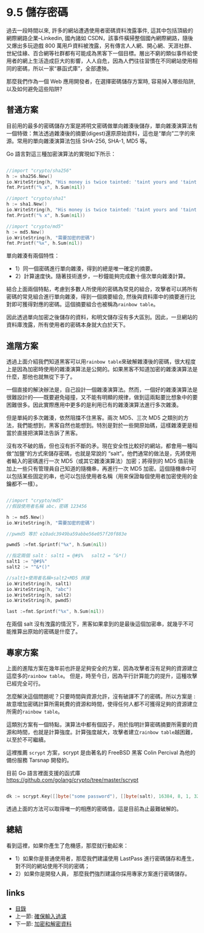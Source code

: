 # 9.5 儲存密碼
過去一段時間以來, 許多的網站遭遇使用者密碼資料洩露事件, 這其中包括頂級的網際網路企業–Linkedin, 國內諸如 CSDN，該事件橫掃整個國內網際網路，隨後又爆出多玩遊戲 800 萬用戶資料被洩露，另有傳言人人網、開心網、天涯社群、世紀佳緣、百合網等社群都有可能成為黑客下一個目標。層出不窮的類似事件給使用者的網上生活造成巨大的影響，人人自危，因為人們往往習慣在不同網站使用相同的密碼，所以一家“暴函式庫”，全部遭殃。

那麼我們作為一個 Web 應用開發者，在選擇密碼儲存方案時, 容易掉入哪些陷阱, 以及如何避免這些陷阱?

## 普通方案
目前用的最多的密碼儲存方案是將明文密碼做單向雜湊後儲存，單向雜湊演算法有一個特徵：無法透過雜湊後的摘要(digest)還原原始資料，這也是“單向”二字的來源。常用的單向雜湊演算法包括 SHA-256, SHA-1, MD5 等。

Go 語言對這三種加密演算法的實現如下所示：

```Go

//import "crypto/sha256"
h := sha256.New()
io.WriteString(h, "His money is twice tainted: 'taint yours and 'taint mine.")
fmt.Printf("% x", h.Sum(nil))

//import "crypto/sha1"
h := sha1.New()
io.WriteString(h, "His money is twice tainted: 'taint yours and 'taint mine.")
fmt.Printf("% x", h.Sum(nil))

//import "crypto/md5"
h := md5.New()
io.WriteString(h, "需要加密的密碼")
fmt.Printf("%x", h.Sum(nil))
```

單向雜湊有兩個特性：

- 1）同一個密碼進行單向雜湊，得到的總是唯一確定的摘要。
- 2）計算速度快。隨著技術進步，一秒鐘能夠完成數十億次單向雜湊計算。

結合上面兩個特點，考慮到多數人所使用的密碼為常見的組合，攻擊者可以將所有密碼的常見組合進行單向雜湊，得到一個摘要組合, 然後與資料庫中的摘要進行比對即可獲得對應的密碼。這個摘要組合也被稱為`rainbow table`。

因此透過單向加密之後儲存的資料，和明文儲存沒有多大區別。因此，一旦網站的資料庫洩露，所有使用者的密碼本身就大白於天下。
## 進階方案
透過上面介紹我們知道黑客可以用`rainbow table`來破解雜湊後的密碼，很大程度上是因為加密時使用的雜湊演算法是公開的。如果黑客不知道加密的雜湊演算法是什麼，那他也就無從下手了。

一個直接的解決辦法是，自己設計一個雜湊演算法。然而，一個好的雜湊演算法是很難設計的——既要避免碰撞，又不能有明顯的規律，做到這兩點要比想象中的要困難很多。因此實際應用中更多的是利用已有的雜湊演算法進行多次雜湊。

但是單純的多次雜湊，依然阻擋不住黑客。兩次 MD5、三次 MD5 之類別的方法，我們能想到，黑客自然也能想到。特別是對於一些開原始碼，這樣雜湊更是相當於直接把演算法告訴了黑客。

沒有攻不破的盾，但也沒有折不斷的矛。現在安全性比較好的網站，都會用一種叫做“加鹽”的方式來儲存密碼，也就是常說的 “salt”。他們通常的做法是，先將使用者輸入的密碼進行一次 MD5（或其它雜湊演算法）加密；將得到的 MD5 值前後加上一些只有管理員自己知道的隨機串，再進行一次 MD5 加密。這個隨機串中可以包括某些固定的串，也可以包括使用者名稱（用來保證每個使用者加密使用的金鑰都不一樣）。

```Go

//import "crypto/md5"
//假設使用者名稱 abc，密碼 123456

h := md5.New()
io.WriteString(h, "需要加密的密碼")

//pwmd5 等於 e10adc3949ba59abbe56e057f20f883e

pwmd5 :=fmt.Sprintf("%x", h.Sum(nil))

//指定兩個 salt： salt1 = @#$%   salt2 = ^&*()
salt1 := "@#$%"
salt2 := "^&*()"

//salt1+使用者名稱+salt2+MD5 拼接
io.WriteString(h, salt1)
io.WriteString(h, "abc")
io.WriteString(h, salt2)
io.WriteString(h, pwmd5)

last :=fmt.Sprintf("%x", h.Sum(nil))
```

在兩個 salt 沒有洩露的情況下，黑客如果拿到的是最後這個加密串，就幾乎不可能推算出原始的密碼是什麼了。

## 專家方案
上面的進階方案在幾年前也許是足夠安全的方案，因為攻擊者沒有足夠的資源建立這麼多的`rainbow table`。 但是，時至今日，因為平行計算能力的提升，這種攻擊已經完全可行。

怎麼解決這個問題呢？只要時間與資源允許，沒有破譯不了的密碼，所以方案是 : 故意增加密碼計算所需耗費的資源和時間，使得任何人都不可獲得足夠的資源建立所需的`rainbow table`。

這類別方案有一個特點，演算法中都有個因子，用於指明計算密碼摘要所需要的資源和時間，也就是計算強度。計算強度越大，攻擊者建立`rainbow table`越困難，以至於不可繼續。

這裡推薦 `scrypt` 方案，scrypt 是由著名的 FreeBSD 黑客 Colin Percival 為他的備份服務 Tarsnap 開發的。

目前 Go 語言裡面支援的函式庫 https://github.com/golang/crypto/tree/master/scrypt

```Go

dk := scrypt.Key([]byte("some password"), []byte(salt), 16384, 8, 1, 32)
```
透過上面的方法可以取得唯一的相應的密碼值，這是目前為止最難破解的。

## 總結
看到這裡，如果你產生了危機感，那麼就行動起來：

- 1）如果你是普通使用者，那麼我們建議使用 LastPass 進行密碼儲存和產生，對不同的網站使用不同的密碼；
- 2）如果你是開發人員， 那麼我們強烈建議你採用專家方案進行密碼儲存。

## links
   * [目錄](preface.md)
   * 上一節: [確保輸入過濾](09.4.md)
   * 下一節: [加密和解密資料](09.6.md)
